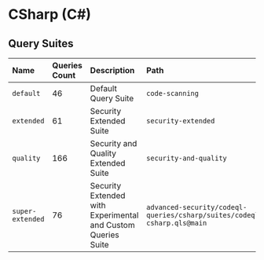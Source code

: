 # CSharp (C#)

## Query Suites
<!-- AUTOMATION-SUITES -->
| Name | Queries Count | Description | Path |
| :--- | :---- | :--- | :--- |
| `default` | 46 | Default Query Suite | `code-scanning` |
| `extended` | 61 | Security Extended Suite | `security-extended` |
| `quality` | 166 | Security and Quality Extended Suite | `security-and-quality` |
| `super-extended` | 76 | Security Extended with Experimental and Custom Queries Suite | `advanced-security/codeql-queries/csharp/suites/codeql-csharp.qls@main` |


<!-- AUTOMATION-SUITES -->